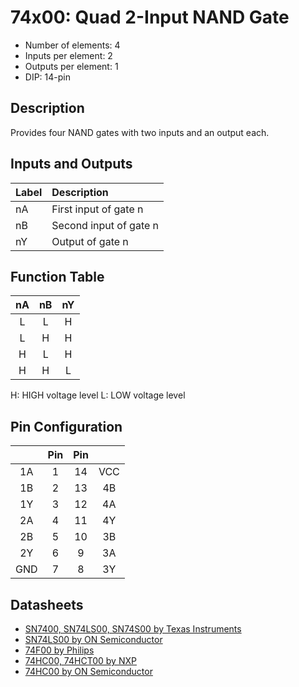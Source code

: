 # 74x00: Quad 2-Input NAND Gate

* Number of elements: 4
* Inputs per element: 2
* Outputs per element: 1
* DIP: 14-pin

## Description

Provides four NAND gates with two inputs and an output each.

## Inputs and Outputs

| Label | Description            |
|:----- |:-----------------------|
| nA    | First input of gate n  |
| nB    | Second input of gate n |
| nY    | Output of gate n       |

## Function Table

| nA  | nB  | nY  |
|:---:|:---:|:---:|
| L   | L   | H   |
| L   | H   | H   |
| H   | L   | H   |
| H   | H   | L   |

H: HIGH voltage level
L: LOW voltage level

## Pin Configuration

|     | Pin | Pin |     |
|:---:|:---:|:---:|:---:|
| 1A  |   1 |  14 | VCC |
| 1B  |   2 |  13 | 4B  |
| 1Y  |   3 |  12 | 4A  |
| 2A  |   4 |  11 | 4Y  |
| 2B  |   5 |  10 | 3B  |
| 2Y  |   6 |   9 | 3A  |
| GND |   7 |   8 | 3Y  |

## Datasheets

* [SN7400, SN74LS00, SN74S00 by Texas Instruments](http://www.ti.com/lit/ds/symlink/sn74ls00.pdf)
* [SN74LS00 by ON Semiconductor](http://ecee.colorado.edu/~ecen3100/lab2_files/SN74LS00Ndatasheet.PDF)
* [74F00 by Philips](http://www.nxp.com/documents/data_sheet/74F00.pdf)
* [74HC00, 74HCT00 by NXP](http://www.nxp.com/documents/data_sheet/74HC_HCT00_Q100.pdf)
* [74HC00 by ON Semiconductor](https://www.onsemi.com/pub/Collateral/74HC00.PDF)
